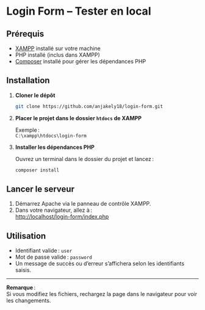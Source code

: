 # Login Form – Tester en local

## Prérequis

- [XAMPP](https://www.apachefriends.org/fr/index.html) installé sur votre machine
- PHP installé (inclus dans XAMPP)
- [Composer](https://getcomposer.org/) installé pour gérer les dépendances PHP

## Installation

1. **Cloner le dépôt**

   ```bash
   git clone https://github.com/anjakely18/login-form.git
   ```

2. **Placer le projet dans le dossier `htdocs` de XAMPP**

   Exemple :  
   `C:\xampp\htdocs\login-form`

3. **Installer les dépendances PHP**

   Ouvrez un terminal dans le dossier du projet et lancez :

   ```bash
   composer install
   ```

## Lancer le serveur

1. Démarrez Apache via le panneau de contrôle XAMPP.
2. Dans votre navigateur, allez à :  
   [http://localhost/login-form/index.php](http://localhost/login-form/index.php)

## Utilisation

- Identifiant valide : `user`
- Mot de passe valide : `password`
- Un message de succès ou d’erreur s’affichera selon les identifiants saisis.

---

**Remarque** :  
Si vous modifiez les fichiers, rechargez la page dans le navigateur pour voir les changements.